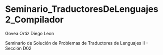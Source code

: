 # Seminario_TraductoresDeLenguajes2_Compilador
<p>Govea Ortiz Diego Leon</p>
<p>Seminario de Solución de Problemas de Traductores de Lenguajes II - Sección D02</p>
